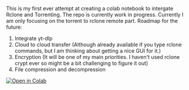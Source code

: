 This is my first ever attempt at creating a colab notebook to intergate Rclone and Torrenting. The repo is currently work in progress. 
Currently I am only focusing on the torrent to rclone remote part.
Roadmap for the future:
1. Integrate yt-dlp
2. Cloud to cloud transfer (Although already available if you type rclone commands, but I am thinking about getting a nice GUI for it.)
3. Encryption (It will be one of my main priorities. I haven't used rclone crypt ever so might be a bit challenging to figure it out)
4. File compression and decompression


[![Open in Colab](https://colab.research.google.com/assets/colab-badge.svg)](https://colab.research.google.com/github/devsiddhant/Colab_operations/blob/master/Rclone%20notebook%20with%20torrenting%20support%20enabled.ipynb)





